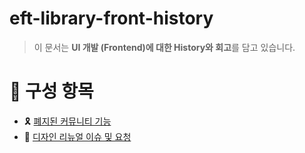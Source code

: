 # eft-library-front-history

> 이 문서는 **UI 개발 (Frontend)에 대한 History와 회고**를 담고 있습니다.

# 📂 구성 항목

- 🎗️ [폐지된 커뮤니티 기능](./community.md)
- 🎨 [디자인 리뉴얼 이슈 및 요청](./design.md)
